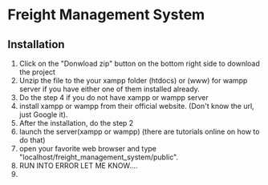 # Freight Management System

## Installation

1. Click on the "Donwload zip" button on the bottom right side to download the project
2. Unzip the file to the your xampp folder (htdocs) or (www) for wampp server if you have either one of them installed already.
3. Do the step 4 if you do not have xampp or wampp server
4. install xampp or wampp from their official website. (Don't know the url, just Google it).
5. After the installation, do the step 2
6. launch the server(xampp or wampp) (there are tutorials online on how to do that)
7. open your favorite web browser and type "localhost/freight_management_system/public".
8. RUN INTO ERROR LET ME KNOW....
9. 
